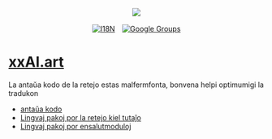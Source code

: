 <p align="center"><a href="https://wac.tax"><img src="https://cdn.jsdelivr.net/gh/wactax/img/logo.svg"/></a></p><p align="center"><a href="https://github.com/wactax/wac.tax/blob/main/doc/README.md#readme"><img alt="I18N" src="https://cdn.jsdelivr.net/gh/wactax/img/t.svg"/></a>　<a href="https://groups.google.com/u/2/g/wactax"><img alt="Google Groups" src="https://cdn.jsdelivr.net/gh/wactax/img/g-groups.svg"/></a></p>

# [xxAI.art](https://xxAI.art)

La antaŭa kodo de la retejo estas malfermfonta, bonvena helpi optimumigi la tradukon

* [antaŭa kodo](https://github.com/xxai-art/web)
* [Lingvaj pakoj por la retejo kiel tutaĵo](https://github.com/xxai-art/web/tree/main/i18n)
* [Lingvaj pakoj por ensalutmoduloj](https://github.com/wacpkg/user/tree/main/ui.i18n)
